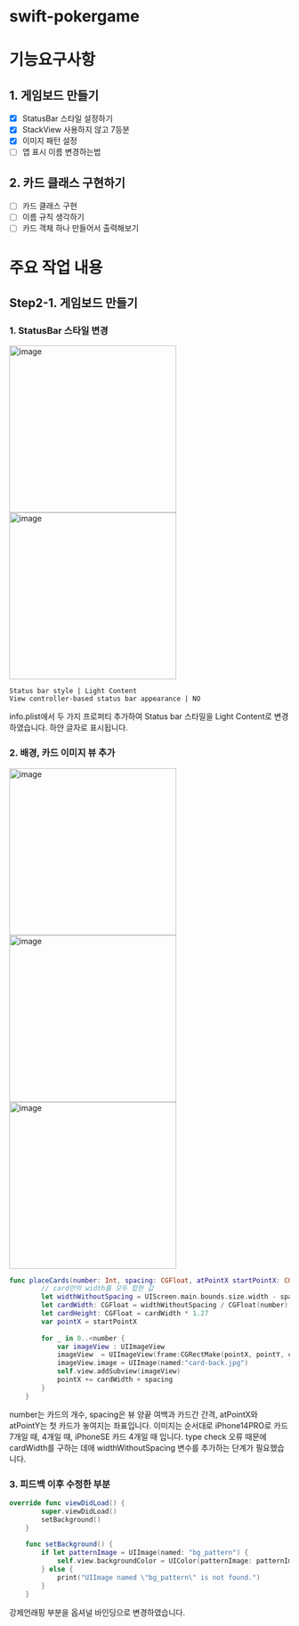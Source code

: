 # swift-pokergame

# 기능요구사항
## 1. 게임보드 만들기
- [x] StatusBar 스타일 설정하기
- [x] StackView 사용하지 않고 7등분
- [x] 이미지 패턴 설정
- [ ] 앱 표시 이름 변경하는법

## 2. 카드 클래스 구현하기
- [ ] 카드 클래스 구현
- [ ] 이름 규칙 생각하기
- [ ] 카드 객체 하나 만들어서 출력해보기

 # 주요 작업 내용
 ## Step2-1. 게임보드 만들기
 ### 1. StatusBar 스타일 변경
 <img width="300" alt="image" src="https://user-images.githubusercontent.com/70703326/224629397-d78aa90d-1453-401e-ae80-fb1635a11b1e.png">  
<img width="300" alt="image" src="https://user-images.githubusercontent.com/70703326/224628660-d23e7bc8-6262-4575-9cf3-47e3e8c4386d.png">   

```
Status bar style | Light Content
View controller-based status bar appearance | NO
```
info.plist에서 두 가지 프로퍼티 추가하여 Status bar 스타일을 Light Content로 변경하였습니다. 하얀 글자로 표시됩니다.


### 2. 배경, 카드 이미지 뷰 추가
<img width="300" alt="image" src="https://user-images.githubusercontent.com/70703326/224710861-963a153b-7796-4115-a906-068f2169a6e9.png">
<img width="300" alt="image" src="https://user-images.githubusercontent.com/70703326/224733692-abc088af-f592-4e93-baf2-b16c0e8f2cc4.png">
<img width="300" alt="image" src="https://user-images.githubusercontent.com/70703326/224734282-85e435e2-bbb7-48e3-9539-f5c39a5877ad.png">


```swift
func placeCards(number: Int, spacing: CGFloat, atPointX startPointX: CGFloat, atPointY pointY: CGFloat) {
        // card만의 width를 모두 합한 값
        let widthWithoutSpacing = UIScreen.main.bounds.size.width - spacing * (CGFloat(number) + 1)
        let cardWidth: CGFloat = widthWithoutSpacing / CGFloat(number)
        let cardHeight: CGFloat = cardWidth * 1.27
        var pointX = startPointX
        
        for _ in 0..<number {
            var imageView : UIImageView
            imageView  = UIImageView(frame:CGRectMake(pointX, pointY, cardWidth, cardHeight));
            imageView.image = UIImage(named:"card-back.jpg")
            self.view.addSubview(imageView)
            pointX += cardWidth + spacing
        }
    }
```
number는 카드의 개수, spacing은 뷰 양끝 여백과 카드간 간격, atPointX와 atPointY는 첫 카드가 놓여지는 좌표입니다. 이미지는 순서대로 iPhone14PRO로 카드 7개일 때, 4개일 때, iPhoneSE 카드 4개일 때 입니다. type check 오류 때문에 cardWidth를 구하는 데애 widthWithoutSpacing 변수를 추가하는 단계가 필요했습니다.

### 3. 피드백 이후 수정한 부분
```swift
override func viewDidLoad() {
        super.viewDidLoad()
        setBackground()
    }
    
    func setBackground() {
        if let patternImage = UIImage(named: "bg_pattern") {
            self.view.backgroundColor = UIColor(patternImage: patternImage)
        } else {
            print("UIImage named \"bg_pattern\" is not found.")
        }
    }
```
강제언래핑 부분을 옵셔널 바인딩으로 변경하였습니다. 






